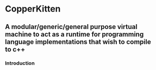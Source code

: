 
# CopperKitten

## A modular/generic/general purpose virtual machine to act as a runtime for programming language implementations that wish to compile to c++

### Introduction



